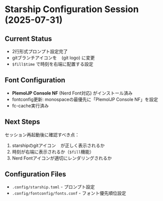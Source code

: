 # Starship Configuration Session (2025-07-31)

## Current Status
- 2行形式プロンプト設定完了
- gitブランチアイコンを ` ` (git logo) に変更
- `$fill$time` で時刻を右端に配置する設定

## Font Configuration
- **PlemolJP Console NF** (Nerd Font対応) がインストール済み
- fontconfig更新: monospaceの最優先に「PlemolJP Console NF」を設定
- fc-cache実行済み

## Next Steps
セッション再起動後に確認すべき点：
1. starshipのgitアイコン ` ` が正しく表示されるか
2. 時刻が右端に表示されるか（`$fill`機能）
3. Nerd Fontアイコンが適切にレンダリングされるか

## Configuration Files
- `.config/starship.toml` - プロンプト設定
- `.config/fontconfig/fonts.conf` - フォント優先順位設定
